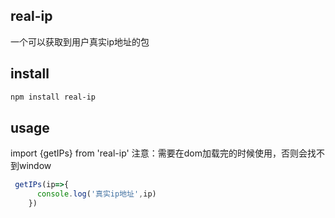 ## real-ip
一个可以获取到用户真实ip地址的包
## install
```bash
npm install real-ip

```
## usage
import {getIPs} from 'real-ip'
注意：需要在dom加载完的时候使用，否则会找不到window
```js
 getIPs(ip=>{
      console.log('真实ip地址',ip)
    })
```



